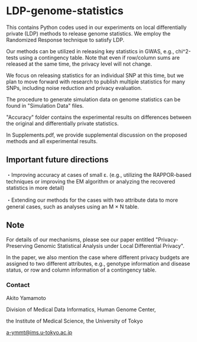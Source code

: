 # LDP-genome-statistics

This contains Python codes used in our experiments on local differentially private (LDP) methods to release genome statistics.
We employ the Randomized Response technique to satisfy LDP.

Our methods can be utilized in releasing key statistics in GWAS, e.g., chi^2-tests using a contingency table. Note that even if row/column sums are released at the same time, the privacy level will not change.

We focus on releasing statistics for an individual SNP at this time, but we plan to move forward with research to publish multiple statistics for many SNPs, including noise reduction and privacy evaluation.

The procedure to generate simulation data on genome statistics can be found in "Simulation Data" files.

"Accuracy" folder contains the experimental results on differences between the original and differentially private statistics.

In Supplements.pdf, we provide supplemental discussion on the proposed methods and all experimental results.

## Important future directions

・Improving accuracy at cases of small ε. (e.g., utilizing the RAPPOR-based techniques or improving the EM algorithm or analyzing the recovered statistics in more detail)

・Extending our methods for the cases with two attribute data to more general cases, such as analyses using an M × N table.

## Note

For details of our mechanisms, please see our paper entitled "Privacy-Preserving Genomic Statistical Analysis under Local Differential Privacy".


In the paper, we also mention the case where different privacy budgets are assigned to two different attributes, e.g., genotype information and disease status, or row and column information of a contingency table.

### Contact
Akito Yamamoto

Division of Medical Data Informatics, Human Genome Center,

the Institute of Medical Science, the University of Tokyo

a-ymmt@ims.u-tokyo.ac.jp
